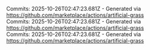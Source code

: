 Commits: 2025-10-26T02:47:23.681Z - Generated via https://github.com/marketplace/actions/artificial-grass
<br>
Commits: 2025-10-26T02:47:23.681Z - Generated via https://github.com/marketplace/actions/artificial-grass
<br>
Commits: 2025-10-26T02:47:23.681Z - Generated via https://github.com/marketplace/actions/artificial-grass
<br>
